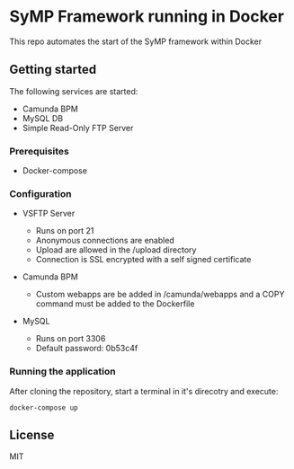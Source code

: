 # SyMP Framework running in Docker 
This repo automates the start of the SyMP framework within Docker

## Getting started
The following services are started:
- Camunda BPM 
- MySQL DB
- Simple Read-Only FTP Server 

### Prerequisites
- Docker-compose

### Configuration
- VSFTP Server
    - Runs on port 21
    - Anonymous connections are enabled 
    - Upload are allowed in the /upload directory 
    - Connection is SSL encrypted with a self signed certificate
    
- Camunda BPM
    - Custom webapps are be added in /camunda/webapps and a COPY command must be added to the Dockerfile 

- MySQL
    - Runs on port 3306
    - Default password: 0b53c4f

### Running the application

After cloning the repository, start a terminal in it's direcotry and execute: 

```
docker-compose up
```

## License
MIT
